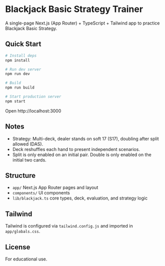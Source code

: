 # Blackjack Basic Strategy Trainer

A single-page Next.js (App Router) + TypeScript + Tailwind app to practice Blackjack Basic Strategy.

## Quick Start

```bash
# Install deps
npm install

# Run dev server
npm run dev

# Build
npm run build

# Start production server
npm start
```

Open http://localhost:3000

## Notes
- Strategy: Multi-deck, dealer stands on soft 17 (S17), doubling after split allowed (DAS).
- Deck reshuffles each hand to present independent scenarios.
- Split is only enabled on an initial pair. Double is only enabled on the initial two cards.

## Structure
- `app/` Next.js App Router pages and layout
- `components/` UI components
- `lib/blackjack.ts` core types, deck, evaluation, and strategy logic

## Tailwind
Tailwind is configured via `tailwind.config.js` and imported in `app/globals.css`.

## License
For educational use.